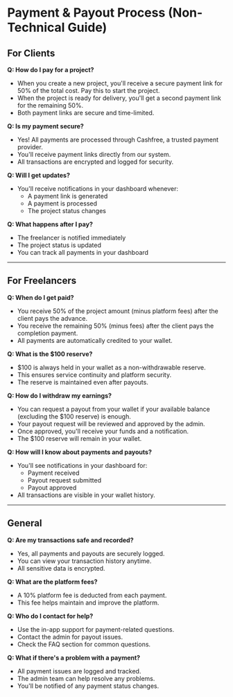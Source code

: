 # Payment & Payout Process (Non-Technical Guide)

## For Clients

**Q: How do I pay for a project?**
- When you create a new project, you'll receive a secure payment link for 50% of the total cost. Pay this to start the project.
- When the project is ready for delivery, you'll get a second payment link for the remaining 50%.
- Both payment links are secure and time-limited.

**Q: Is my payment secure?**
- Yes! All payments are processed through Cashfree, a trusted payment provider.
- You'll receive payment links directly from our system.
- All transactions are encrypted and logged for security.

**Q: Will I get updates?**
- You'll receive notifications in your dashboard whenever:
  - A payment link is generated
  - A payment is processed
  - The project status changes

**Q: What happens after I pay?**
- The freelancer is notified immediately
- The project status is updated
- You can track all payments in your dashboard

---

## For Freelancers

**Q: When do I get paid?**
- You receive 50% of the project amount (minus platform fees) after the client pays the advance.
- You receive the remaining 50% (minus fees) after the client pays the completion payment.
- All payments are automatically credited to your wallet.

**Q: What is the $100 reserve?**
- $100 is always held in your wallet as a non-withdrawable reserve.
- This ensures service continuity and platform security.
- The reserve is maintained even after payouts.

**Q: How do I withdraw my earnings?**
- You can request a payout from your wallet if your available balance (excluding the $100 reserve) is enough.
- Your payout request will be reviewed and approved by the admin.
- Once approved, you'll receive your funds and a notification.
- The $100 reserve will remain in your wallet.

**Q: How will I know about payments and payouts?**
- You'll see notifications in your dashboard for:
  - Payment received
  - Payout request submitted
  - Payout approved
- All transactions are visible in your wallet history.

---

## General

**Q: Are my transactions safe and recorded?**
- Yes, all payments and payouts are securely logged.
- You can view your transaction history anytime.
- All sensitive data is encrypted.

**Q: What are the platform fees?**
- A 10% platform fee is deducted from each payment.
- This fee helps maintain and improve the platform.

**Q: Who do I contact for help?**
- Use the in-app support for payment-related questions.
- Contact the admin for payout issues.
- Check the FAQ section for common questions.

**Q: What if there's a problem with a payment?**
- All payment issues are logged and tracked.
- The admin team can help resolve any problems.
- You'll be notified of any payment status changes. 